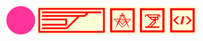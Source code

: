 <!--
<span>
  <img src="c.svg" width="50" height="50">
  <img src="cplusplus.svg" width="50" height="50">
  <img src="gnubash.svg" width="50" height="50">
  <img src="latex.svg" width="50" height="50">
  <img src="markdown.svg" width="50" height="50">
  <img src="python.svg" width="50" height="50">
<span/>
<br/>
<span>
  <img src="github.svg" width="50" height="50">
  <img src="notion.svg" width="50" height="50">
  <img src="slack.svg" width="50" height="50">
  <img src="ubuntu.svg" width="50" height="50">
  <img src="visualstudiocode.svg" width="50" height="50">
<span/>
-->


<img src="shagyeong.PNG"  width="75" height="75">
<img src="shagyeongs.png" height="75">
<img src="TTTT.png"       width="75" height="75">
<img src="TTDT.png"       width="75" height="75">
<img src="TPDT.png"       width="75" height="75">

